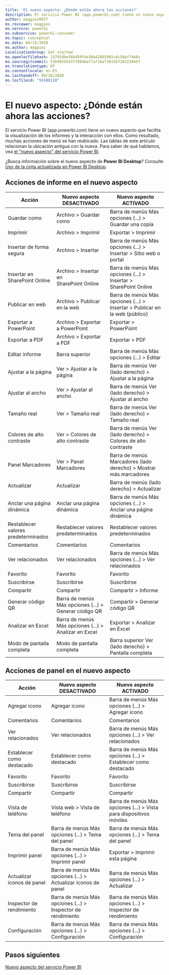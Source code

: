 ```yaml
---
title: 'El nuevo aspecto: ¿Dónde están ahora las acciones?'
description: El servicio Power BI (app.powerbi.com) tiene un nuevo aspecto, y muchas acciones se han reubicado. En este artículo se incluye una tabla que establece una correspondencia entre las ubicaciones antiguas y las nuevas.
author: maggiesMSFT
ms.reviewer: maggies
ms.service: powerbi
ms.subservice: powerbi-consumer
ms.topic: conceptual
ms.date: 04/15/2020
ms.author: maggies
LocalizationGroup: Get started
ms.openlocfilehash: 13792dbefbb459f4a3bb428b5965c6c56eff4b8c
ms.sourcegitcommit: 51b965954377884bef7af16ef3031bf10323845f
ms.translationtype: HT
ms.contentlocale: es-ES
ms.lasthandoff: 09/30/2020
ms.locfileid: "91600118"
---
```

# <a name="the-new-look-where-did-the-actions-go"></a>El nuevo aspecto: ¿Dónde están ahora las acciones?

El servicio Power BI (app.powerbi.com) tiene un nuevo aspecto que facilita la visualización de los informes y la interacción con ellos. Como resultado, muchas acciones de menú se han reubicado. Las tablas de este artículo relacionan la ubicación antigua con la nueva. Para saber de qué hablamos, vea [el "nuevo aspecto" del servicio Power BI](service-new-look.md).

¿Busca información sobre el nuevo aspecto de **Power BI Desktop**? Consulte [Uso de la cinta actualizada en Power BI Desktop](../create-reports/desktop-ribbon.md).

## <a name="report-actions-in-the-new-look"></a>Acciones de informe en el nuevo aspecto

|Acción  |Nuevo aspecto DESACTIVADO  |Nuevo aspecto ACTIVADO  |
|---------|---------|---------|
| Guardar como | Archivo > Guardar como  | Barra de menús Más opciones (...) > Guardar una copia |
| Imprimir | Archivo > Imprimir | Exportar > Imprimir |
| Insertar de forma segura | Archivo > Insertar | Barra de menús Más opciones (...) > Insertar > Sitio web o portal |
| Insertar en SharePoint Online | Archivo > Insertar en SharePoint Online | Barra de menús Más opciones (...) > Insertar > SharePoint Online |
| Publicar en web | Archivo > Publicar en la web | Barra de menús Más opciones (...) > Insertar > Publicar en la web (público) |
| Exportar a PowerPoint | Archivo > Exportar a PowerPoint | Exportar > PowerPoint |
| Exportar a PDF | Archivo > Exportar a PDF | Exportar > PDF |
|Editar informe  | Barra superior   | Barra de menús Más opciones (...) > Editar |
| Ajustar a la página | Ver > Ajustar a la página | Barra de menús Ver (lado derecho) > Ajustar a la página |
| Ajustar al ancho | Ver > Ajustar al ancho | Barra de menús Ver (lado derecho) > Ajustar al ancho |
| Tamaño real | Ver > Tamaño real | Barra de menús Ver (lado derecho) > Tamaño real |
| Colores de alto contraste | Ver > Colores de alto contraste | Barra de menús Ver (lado derecho) > Colores de alto contraste |
| Panel Marcadores | Ver > Panel Marcadores |  Barra de menús Marcadores (lado derecho) > Mostrar más marcadores |
| Actualizar | Actualizar | Barra de menús (lado derecho) > Actualizar |
| Anclar una página dinámica | Anclar una página dinámica | Barra de menús Más opciones (...) > Anclar una página dinámica |
| Restablecer valores predeterminados | Restablecer valores predeterminados | Restablecer valores predeterminados |
| Comentarios | Comentarios | Comentarios |
| Ver relacionados | Ver relacionados | Barra de menús Más opciones (...) > Ver relacionados |
| Favorito | Favorito | Favorito |
| Suscribirse | Suscribirse |Suscribirse |
| Compartir | Compartir | Compartir > Informe |
| Generar código QR | Barra de menús Más opciones (...) > Generar código QR | Compartir > Generar código QR |
| Analizar en Excel | Barra de menús Más opciones (...) > Analizar en Excel | Exportar > Analizar en Excel |
| Modo de pantalla completa | Modo de pantalla completa | Barra superior Ver (lado derecho) > Pantalla completa |

## <a name="dashboard-actions-in-the-new-look"></a>Acciones de panel en el nuevo aspecto

|Acción  |Nuevo aspecto DESACTIVADO  |Nuevo aspecto ACTIVADO  |
|---------|---------|---------|
| Agregar icono | Agregar icono | Barra de menús Más opciones (...) > Agregar icono |
| Comentarios | Comentarios | Comentarios |
| Ver relacionados | Ver relacionados | Barra de menús Más opciones (...) > Ver relacionados |
| Establecer como destacado | Establecer como destacado| Barra de menús Más opciones (...) > Establecer como destacado|
| Favorito | Favorito | Favorito |
| Suscribirse | Suscribirse |Suscribirse |
| Compartir | Compartir | Compartir |
| Vista de teléfono | Vista web > Vista de teléfono | Barra de menús Más opciones (...) > Vista para dispositivos móviles |
| Tema del panel | Barra de menús Más opciones (...) > Tema del panel | Barra de menús Más opciones (...) > Tema del panel |
| Imprimir panel | Barra de menús Más opciones (...) > Imprimir panel | Exportar > Imprimir esta página |
| Actualizar iconos de panel | Barra de menús Más opciones (...) > Actualizar iconos de panel | Barra de menús Más opciones (...) > Actualizar |
| Inspector de rendimiento | Barra de menús Más opciones (...) > Inspector de rendimiento | Barra de menús Más opciones (...) > Inspector de rendimiento |
| Configuración | Barra de menús Más opciones (...) > Configuración | Barra de menús Más opciones (...) > Configuración |

## <a name="next-steps"></a>Pasos siguientes

[Nuevo aspecto del servicio Power BI](service-new-look.md)

